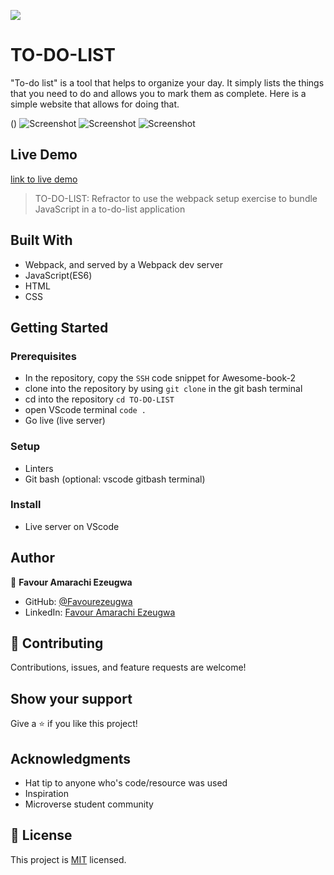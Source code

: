 ![](https://img.shields.io/badge/Microverse-blueviolet)

# TO-DO-LIST

"To-do list" is a tool that helps to organize your day. It simply lists the things that you need to do and allows you to mark them as complete. Here is a simple website that allows for doing that.

(<img src="desktop-snip-1.PNG" alt="">)
![Screenshot](desktop-snip-2.PNG)
![Screenshot](mobile-snip-1.PNG)
![Screenshot](mobile-snip-2.PNG)

## Live Demo

[link to live demo](https://favourezeugwa.github.io/TO-DO-LIST/dist/)

> TO-DO-LIST: Refractor to use the webpack setup exercise to bundle JavaScript in a to-do-list application

## Built With

- Webpack, and served by a Webpack dev server
- JavaScript(ES6)
- HTML
- CSS

## Getting Started

### Prerequisites

- In the repository, copy the `SSH` code snippet for Awesome-book-2
- clone into the repository by using `git clone` in the git bash terminal
- cd into the repository `cd TO-DO-LIST`
- open VScode terminal `code .`
- Go live (live server)

### Setup

- Linters
- Git bash (optional: vscode gitbash terminal)

### Install

- Live server on VScode

## Author

👤 **Favour Amarachi Ezeugwa**

- GitHub: [@Favourezeugwa](https://github.com/Favourezeugwa)
- LinkedIn: [Favour Amarachi Ezeugwa](https://www.linkedin.com/in/favour-amarachi-ezeugwa-a5bb31149/)

## 🤝 Contributing

Contributions, issues, and feature requests are welcome!

## Show your support

Give a ⭐️ if you like this project!

## Acknowledgments

- Hat tip to anyone who's code/resource was used
- Inspiration
- Microverse student community

## 📝 License

This project is [MIT](./MIT.md) licensed.

